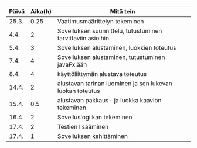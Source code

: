 Päivä | Aika(h) | Mitä tein
------|---------|-----------
25.3.| 0.25 | Vaatimusmäärittelyn tekeminen
4.4. | 2 | Sovelluksen suunnittelu, tutustuminen tarvittaviin asioihin
5.4. | 3 | Sovelluksen alustaminen, luokkien toteutus
7.4. | 4 | Sovelluksen alustaminen, tutustuminen javaFx:ään
8.4. | 4 | käyttöliittymän alustava toteutus
14.4.| 2 | alustavan tarinan luominen ja sen lukevan luokan toteutus
15.4. | 0.5 | alustavan pakkaus- ja luokka kaavion tekeminen
16.4. | 2 | Sovelluslogiikan tekeminen
17.4. | 2 | Testien lisääminen
17.4. | 1 | Sovelluksen kehittäminen
